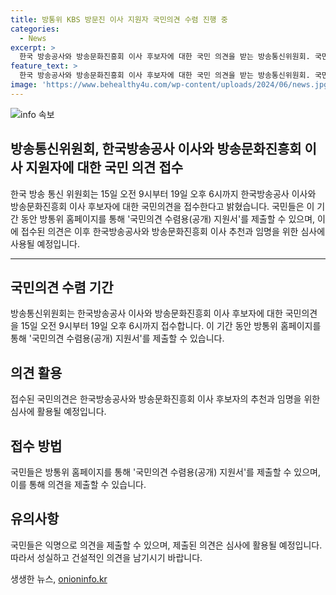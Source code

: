 ```yaml
---
title: 방통위 KBS 방문진 이사 지원자 국민의견 수렴 진행 중
categories:
  - News
excerpt: >
  한국 방송공사와 방송문화진흥회 이사 후보자에 대한 국민 의견을 받는 방송통신위원회. 국민의 견해는 한국 방송공사와 방송문화진흥회 이사 후보자의 선정 및 임명과 관련된 심사에 활용될 예정이다. 방통위 홈페이지에서 15일부터 19일까지 국민의견 수렴용(공개) 지원서를 제출할 수 있다.
feature_text: >
  한국 방송공사와 방송문화진흥회 이사 후보자에 대한 국민 의견을 받는 방송통신위원회. 국민의 견해는 한국 방송공사와 방송문화진흥회 이사 후보자의 선정 및 임명과 관련된 심사에 활용될 예정이다. 방통위 홈페이지에서 15일부터 19일까지 국민의견 수렴용(공개) 지원서를 제출할 수 있다.
image: 'https://www.behealthy4u.com/wp-content/uploads/2024/06/news.jpg'
---
```


<p><img src="https://www.behealthy4u.com/wp-content/uploads/2024/06/news.jpg" alt="info 속보" /></p>

<h2>방송통신위원회, 한국방송공사 이사와 방송문화진흥회 이사 지원자에 대한 국민 의견 접수</h2>

<p data-ke-size="size16">한국 방송 통신 위원회는 15일 오전 9시부터 19일 오후 6시까지 한국방송공사 이사와 방송문화진흥회 이사 후보자에 대한 국민의견을 접수한다고 밝혔습니다. 국민들은 이 기간 동안 방통위 홈페이지를 통해 '국민의견 수렴용(공개) 지원서'를 제출할 수 있으며, 이에 접수된 의견은 이후 한국방송공사와 방송문화진흥회 이사 추천과 임명을 위한 심사에 사용될 예정입니다.</p>

<hr>

<h2 data-ke-size="size26">국민의견 수렴 기간</h2>

<p data-ke-size="size16">방송통신위원회는 한국방송공사 이사와 방송문화진흥회 이사 후보자에 대한 국민의견을 15일 오전 9시부터 19일 오후 6시까지 접수합니다. 이 기간 동안 방통위 홈페이지를 통해 '국민의견 수렴용(공개) 지원서'를 제출할 수 있습니다.</p>

<h2 data-ke-size="size26">의견 활용</h2>

<p data-ke-size="size16">접수된 국민의견은 한국방송공사와 방송문화진흥회 이사 후보자의 추천과 임명을 위한 심사에 활용될 예정입니다.</p>

<h2 data-ke-size="size26">접수 방법</h2>

<p data-ke-size="size16">국민들은 방통위 홈페이지를 통해 '국민의견 수렴용(공개) 지원서'를 제출할 수 있으며, 이를 통해 의견을 제출할 수 있습니다.</p>

<h2 data-ke-size="size26">유의사항</h2>

<p data-ke-size="size16">국민들은 익명으로 의견을 제출할 수 있으며, 제출된 의견은 심사에 활용될 예정입니다. 따라서 성실하고 건설적인 의견을 남기시기 바랍니다.</p>
생생한 뉴스, <a href="https://onioninfo.kr" rel="dofollow">onioninfo.kr</a>


